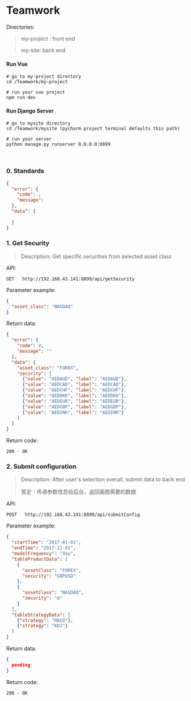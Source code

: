 # Teamwork
Directories:

>  my-project : front end
>
>  my-site: back end

#### Run Vue

```
# go to my-project directory
cd /Teamwork/my-project

# run your vue project
npm run dev
```

#### Run Django Server

```
# go to mysite directory
cd /Teamwork/mysite (pycharm project terminal defaults this path)

# run your server
python manage.py runserver 0.0.0.0:8899
```

<br>

### 0. Standards

```json
{
  "error": {
    "code": ,
    "message": 
  },
  "data": {
    
  }
}
```

### 1. Get Security

> Description: Get specific securities from selected asset class

API:

```son
GET   http://192.168.43.141:8899/api/getSecurity
```

Parameter example:

```json
{
  "asset_class": "NASDAQ"
}
```

Return data:

```json
{
  "error": {
    "code": 0,
    "message": ""
  },
  "data": {
    "asset_class": "FOREX", 
    "security": [
      {"value": "AEDAUD", "label": "AEDAUD"}, 
      {"value": "AEDCAD", "label": "AEDCAD"}, 
      {"value": "AEDCHF", "label": "AEDCHF"}, 
      {"value": "AEDDKK", "label": "AEDDKK"}, 
      {"value": "AEDEUR", "label": "AEDEUR"}, 
      {"value": "AEDGBP", "label": "AEDGBP"}, 
      {"value": "AEDINR", "label": "AEDINR"}
    ]
  }
}
```

Return code:

```son
200 - OK
```

### 2. Submit configuration

> Description: After user's selection overall, submit data to back end
>
> 暂定：传递参数信息给后台，返回画图需要的数据
>

API:

```son
POST   http://192.168.43.141:8899/api/submitConfig
```

Parameter example:

```json
{
  "startTime": "2017-01-01",
  "endTime": "2017-12-01",
  "modelFrequency": "day",
  "tableProductData": [
    {
      "assetClass": "FOREX",
      "security": "GBPUSD"
    },
    {
      "assetClass": "NASDAQ",
      "security": "A"
    }
  ],
  "tableStrategyData": [
    {"strategy": "MACD"},
    {"strategy": "KDJ"}
  ]
}
```

Return data:

```json
{
  pending
}
```

Return code:

```son
200 - OK
```

